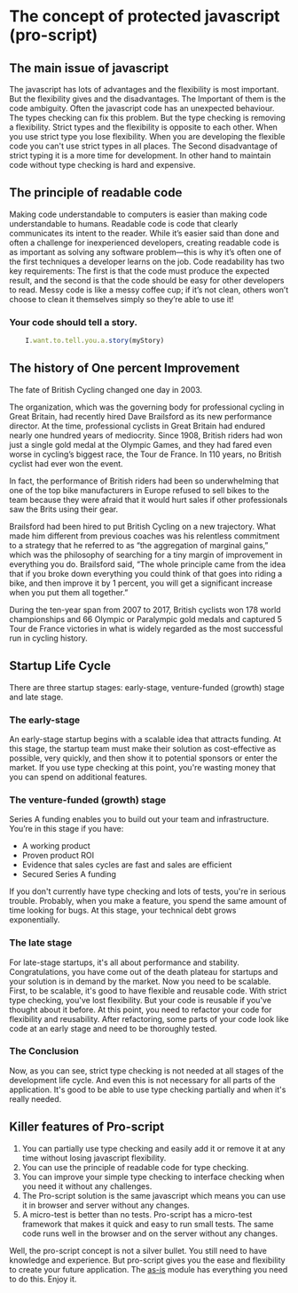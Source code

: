 # The concept of protected javascript (pro-script)
## The main issue of javascript

The javascript has lots of advantages and the flexibility is most important. But the flexibility gives and the disadvantages. The Important of them is the code ambiguity. Often the javascript code has an unexpected behaviour. The types checking can fix this problem. But the type checking is removing a flexibility.  Strict types and the flexibility is opposite to each other. When you use strict type you lose flexibility. When you are developing the flexible code you can't use strict types in all places. The Second disadvantage of strict typing it is a more time for development. In other hand to maintain code without type checking is hard and expensive.

## The principle of readable code
Making code understandable to computers is easier than making code understandable to humans.
Readable code is code that clearly communicates its intent to the reader. While it’s easier said than done and often a challenge for inexperienced developers, creating readable code is as important as solving any software problem—this is why it’s often one of the first techniques a developer learns on the job. Code readability has two key requirements: The first is that the code must produce the expected result, and the second is that the code should be easy for other developers to read. Messy code is like a messy coffee cup; if it’s not clean, others won’t choose to clean it themselves simply so they’re able to use it!

### Your code should tell a story.
```javascript
    I.want.to.tell.you.a.story(myStory)
```

## The history of One percent Improvement

The fate of British Cycling changed one day in 2003.

The organization, which was the governing body for professional cycling in Great Britain, had recently hired Dave Brailsford as its new performance director. At the time, professional cyclists in Great Britain had endured nearly one hundred years of mediocrity. Since 1908, British riders had won just a single gold medal at the Olympic Games, and they had fared even worse in cycling’s biggest race, the Tour de France. In 110 years, no British cyclist had ever won the event.

In fact, the performance of British riders had been so underwhelming that one of the top bike manufacturers in Europe refused to sell bikes to the team because they were afraid that it would hurt sales if other professionals saw the Brits using their gear.

Brailsford had been hired to put British Cycling on a new trajectory. What made him different from previous coaches was his relentless commitment to a strategy that he referred to as “the aggregation of marginal gains,” which was the philosophy of searching for a tiny margin of improvement in everything you do. Brailsford said, “The whole principle came from the idea that if you broke down everything you could think of that goes into riding a bike, and then improve it by 1 percent, you will get a significant increase when you put them all together.”

During the ten-year span from 2007 to 2017, British cyclists won 178 world championships and 66 Olympic or Paralympic gold medals and captured 5 Tour de France victories in what is widely regarded as the most successful run in cycling history.

## Startup Life Cycle

There are three startup stages: early-stage, venture-funded (growth) stage and late stage. 

### The early-stage
An early-stage startup begins with a scalable idea that attracts funding. At this stage, the startup team must make their solution as cost-effective as possible, very quickly, and then show it to potential sponsors or enter the market. If you use type checking at this point, you're wasting money that you can spend on additional features.

### The venture-funded (growth) stage
Series A funding enables you to build out your team and infrastructure.
You’re in this stage if you have:
- A working product
- Proven product ROI
- Evidence that sales cycles are fast and sales are efficient
- Secured Series A funding
  
If you don't currently have type checking and lots of tests, you're in serious trouble. Probably, when you make a feature, you spend the same amount of time looking for bugs. At this stage, your technical debt grows exponentially.

### The late stage
For late-stage startups, it's all about performance and stability. Congratulations, you have come out of the death plateau for startups and your solution is in demand by the market. Now you need to be scalable. First, to be scalable, it's good to have flexible and reusable code. With strict type checking, you've lost flexibility. But your code is reusable if you've thought about it before. At this point, you need to refactor your code for flexibility and reusability. After refactoring, some parts of your code look like code at an early stage and need to be thoroughly tested.

### The Conclusion
Now, as you can see,  strict type checking is not needed at all stages of the development life cycle. And even this is not necessary for all parts of the application. It's good to be able to use type checking partially and when it's really needed.

## Killer features of Pro-script
1. You can partially use type checking and easily add it or remove it at any time without losing javascript flexibility.
2. You can use the principle of readable code for type checking.
3. You can improve your simple type checking to interface checking when you need it without any challenges.
4. The Pro-script solution is the same javascript which means you can use it in browser and server without any changes.
5. A micro-test is better than no tests. Pro-script has a micro-test framework that makes it quick and easy to run small tests. The same code runs well in the browser and on the server without any changes.

Well, the pro-script concept is not a silver bullet. You still need to have knowledge and experience. But pro-script gives you the ease and flexibility to create your future application. The [as-is](https://www.npmjs.com/package/@pro-script/as-is) module has everything you need to do this. Enjoy it.
